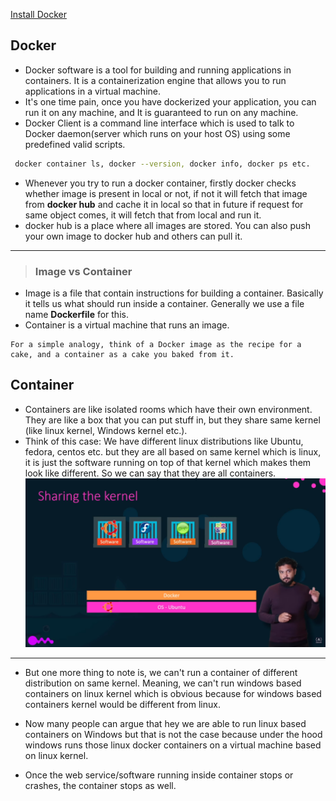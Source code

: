 [Install Docker](https://www.digitalocean.com/community/tutorials/how-to-install-and-use-docker-on-ubuntu-20-04)

## Docker ## 

- Docker software is a tool for building and running applications in containers. It is a containerization engine that
  allows you to run applications in a virtual machine.
- It's one time pain, once you have dockerized your application, you can run it on any machine, and It is guaranteed to
  run on any machine.
- Docker Client is a command line interface which is used to talk to Docker daemon(server which runs on your host OS)
  using some predefined valid scripts.

```bash
 docker container ls, docker --version, docker info, docker ps etc.
```

- Whenever you try to run a docker container, firstly docker checks whether image is present in local or not, if not it
  will fetch that image from **docker hub** and cache it in local so that in future if request for same object comes, it
  will fetch that from local and run it.
- docker hub is a place where all images are stored. You can also push your own image to docker hub and others can pull
  it.

--- 
> ### Image vs Container ### 

- Image is a file that contain instructions for building a container. Basically it tells us what should run inside a
  container. Generally we use a file name **Dockerfile** for this.
- Container is a virtual machine that runs an image.

```
For a simple analogy, think of a Docker image as the recipe for a cake, and a container as a cake you baked from it.
```

## Container ## 

- Containers are like isolated rooms which have their own environment. They are like a box that you can put stuff in,
  but they share same kernel (like linux kernel, Windows kernel etc.).
- Think of this case:
  We have different linux distributions like Ubuntu, fedora, centos etc. but they are all based on same kernel which is
  linux, it is just the software running on top of that kernel which makes them look like different. So we can say that
  they are all containers.
  ![Docker Container](../images/docker-container1.png)

---

- But one more thing to note is, we can't run a container of different distribution on same kernel. Meaning, we can't
  run windows based containers on linux kernel which is obvious because for windows based containers kernel would be
  different from linux.
- Now many people can argue that hey we are able to run linux based containers on Windows but that is not the case
  because under the hood windows runs those linux docker containers on a virtual machine based on linux kernel.

- Once the web service/software running inside container stops or crashes, the container stops as well.